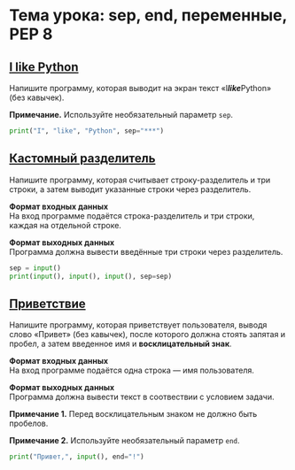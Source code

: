 # Тема урока: sep, end, переменные, PEP 8
## [I like Python](https://stepik.org/lesson/275252/step/5?unit=256355)

Напишите программу, которая выводит на экран текст «I***like***Python» (без кавычек).

**Примечание.** Используйте необязательный параметр `sep`.

```python
print("I", "like", "Python", sep="***")
```


## [Кастомный разделитель](https://stepik.org/lesson/275252/step/6?unit=256355)
Напишите программу, которая считывает строку-разделитель и три строки, а затем выводит указанные строки через разделитель.

**Формат входных данных**  
На вход программе подаётся строка-разделитель и три строки, каждая на отдельной строке.

**Формат выходных данных**  
Программа должна вывести введённые три строки через разделитель.
```python
sep = input()
print(input(), input(), input(), sep=sep)
```

## [Приветствие](https://stepik.org/lesson/275252/step/7?unit=256355)
Напишите программу, которая приветствует пользователя, выводя слово «Привет» (без кавычек), после которого должна стоять запятая и пробел, а затем введенное имя и **восклицательный знак**.

**Формат входных данных**  
На вход программе подаётся одна строка — имя пользователя.

**Формат выходных данных**  
Программа должна вывести текст в соотвествии с условием задачи.

**Примечание 1.** Перед восклицательным знаком не должно быть пробелов.

**Примечание 2.** Используйте необязательный параметр `end`.

```python
print("Привет,", input(), end="!")
```